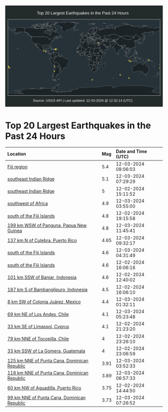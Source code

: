 ![Map](./map.png)

# Top 20 Largest Earthquakes in the Past 24 Hours

| Location | Mag | Date and Time (UTC) |
|:---|:---|:---|
| [Fiji region](https://earthquake.usgs.gov/earthquakes/eventpage/us7000nvkt) | 5.4 | 12-03-2024 08:06:03 |
| [southeast Indian Ridge](https://earthquake.usgs.gov/earthquakes/eventpage/us7000nvkm) | 5.1 | 12-03-2024 07:29:29 |
| [southeast Indian Ridge](https://earthquake.usgs.gov/earthquakes/eventpage/us7000nvg1) | 5 | 12-02-2024 15:11:52 |
| [southwest of Africa](https://earthquake.usgs.gov/earthquakes/eventpage/us7000nvjy) | 4.9 | 12-03-2024 03:55:00 |
| [south of the Fiji Islands](https://earthquake.usgs.gov/earthquakes/eventpage/us7000nvi0) | 4.8 | 12-02-2024 19:15:58 |
| [199 km WSW of Panguna, Papua New Guinea](https://earthquake.usgs.gov/earthquakes/eventpage/us7000nvm2) | 4.8 | 12-03-2024 11:45:41 |
| [137 km N of Culebra, Puerto Rico](https://earthquake.usgs.gov/earthquakes/eventpage/pr2024338004) | 4.65 | 12-03-2024 09:32:17 |
| [south of the Fiji Islands](https://earthquake.usgs.gov/earthquakes/eventpage/us7000nvk3) | 4.6 | 12-03-2024 04:31:49 |
| [south of the Fiji Islands](https://earthquake.usgs.gov/earthquakes/eventpage/us7000nvft) | 4.6 | 12-02-2024 16:06:16 |
| [101 km SSW of Banjar, Indonesia](https://earthquake.usgs.gov/earthquakes/eventpage/us7000nvfb) | 4.6 | 12-02-2024 12:40:02 |
| [187 km S of Bambanglipuro, Indonesia](https://earthquake.usgs.gov/earthquakes/eventpage/us7000nvfs) | 4.5 | 12-02-2024 16:06:10 |
| [8 km SW of Colonia Juárez, Mexico](https://earthquake.usgs.gov/earthquakes/eventpage/us7000nvjj) | 4.4 | 12-03-2024 01:32:11 |
| [69 km NE of Los Andes, Chile](https://earthquake.usgs.gov/earthquakes/eventpage/us7000nvk6) | 4.1 | 12-03-2024 05:23:48 |
| [33 km SE of Limassol, Cyprus](https://earthquake.usgs.gov/earthquakes/eventpage/us7000nviy) | 4.1 | 12-02-2024 21:23:20 |
| [79 km NNE of Tocopilla, Chile](https://earthquake.usgs.gov/earthquakes/eventpage/us7000nvja) | 4 | 12-02-2024 23:26:10 |
| [33 km SSW of La Gomera, Guatemala](https://earthquake.usgs.gov/earthquakes/eventpage/us7000nvj8) | 4 | 12-02-2024 23:06:59 |
| [125 km NNE of Punta Cana, Dominican Republic](https://earthquake.usgs.gov/earthquakes/eventpage/pr2024338000) | 3.91 | 12-03-2024 03:52:33 |
| [118 km NNE of Punta Cana, Dominican Republic](https://earthquake.usgs.gov/earthquakes/eventpage/pr2024338002) | 3.89 | 12-03-2024 06:57:33 |
| [60 km NW of Aguadilla, Puerto Rico](https://earthquake.usgs.gov/earthquakes/eventpage/pr2024337000) | 3.75 | 12-02-2024 14:44:50 |
| [99 km NNE of Punta Cana, Dominican Republic](https://earthquake.usgs.gov/earthquakes/eventpage/pr2024338003) | 3.73 | 12-03-2024 07:26:52 |
